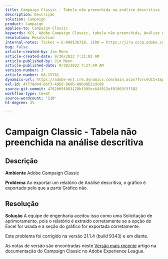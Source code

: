 ```yaml
---
title: Campaign Classic - Tabela não preenchida na análise descritiva
description: Descrição
solution: Campaign
product: Campaign
applies-to: Campaign Classic
keywords: KCS, Adobe Campaign Classic, tabela não preenchida, Análise descritiva, Perguntas frequentes
resolution: Resolution
internal-notes: Ticket = E-000136718, JIRA = https://jira.corp.adobe.com/browse/NEO-24963
bug: false
article-created-by: Jim Menn
article-created-date: 9/30/2022 7:21:02 AM
article-published-by: Jim Menn
article-published-date: 9/30/2022 7:27:49 AM
version-number: 3
article-number: KA-15781
dynamics-url: https://adobe-ent.crm.dynamics.com/main.aspx?forceUCI=1&pagetype=entityrecord&etn=knowledgearticle&id=7872c36a-9040-ed11-9db1-0022480866ad
exl-id: 4f778d44-e6f3-495d-966b-886d8b22dc89
source-git-commit: 4702b69f883128bf305ec64f012ef01903f3f582
workflow-type: tm+mt
source-wordcount: '110'
ht-degree: 3%

---
```


# Campaign Classic - Tabela não preenchida na análise descritiva

## Descrição


<b>Ambiente</b>
Adobe Campaign Classic

<b>Problema</b>
Ao exportar um relatório de Análise descritiva, o gráfico é exportado pelo que a parte Gráfico não.


## Resolução


<b>Solução</b>
A equipe de engenharia aceitou isso como uma Solicitação de aprimoramento, pois o relatório é extraído corretamente se a opção do Excel for usada e a seção do gráfico for exportada corretamente.

Este problema foi corrigido na versão 21.1.4 (build 9343) e em diante.

As notas de versão são encontradas neste [Versão mais recente](https://experienceleague.adobe.com/docs/campaign-classic/using/release-notes/latest-release.html?lang=pt-BR) artigo na documentação do Campaign Classic no Adobe Experience League.
